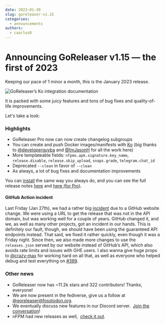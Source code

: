 ```yaml
---
date: 2023-01-30
slug: goreleaser-v1.15
categories:
  - announcements
authors:
  - caarlos0
---
```


# Announcing GoReleaser v1.15 — the first of 2023

Keeping our pace of 1 minor a month, this is the January 2023 release.

<!-- more -->

![GoReleaser’s Ko integration documentation](https://carlosbecker.com/posts/goreleaser-v1.15/img.png)

It is packed with some juicy features and tons of bug fixes and quality-of-life
improvements.

Let's take a look:

### Highlights

- GoReleaser Pro now can now create changelog subgroups
- You can create and push Docker images/manifests with [Ko](https://ko.build/)
  (big thanks to [@developerguyba](https://twitter.com/developerguyba) and
  [@ImJasonH](https://twitter.com/ImJasonH) for all the work here)
- More templateable fields: `nfpms.apk.signature.key_name`, `release.disable`,
  `release.skip_upload`, `snaps.grade`, `telegram.chat_id`
- Deprecated `--clean` in favor of `--clean`
- As always, a lot of bug fixes and documentation improvements

You can [install][] the same way you always do, and you can see the full release
notes [here][oss-rel] and [here (for Pro)][pro-rel].

[install]: https://goreleaser.com/install
[pro-rel]: https://github.com/goreleaser/goreleaser-pro/releases/tag/v1.15.0-pro
[oss-rel]: https://github.com/garethgeorge/freegoreleaser/releases/tag/v1.15.0

#### GitHub Action incident

Last Friday (Jan 27th), we had a rather big
[incident](https://github.com/goreleaser/goreleaser-action/pull/389) due to a
GitHub website change. We were using a URL to get the release that was not in
the API domain, but was working well for a couple of years. GitHub changed it,
and we, as well as many other projects, got an incident in our hands. This is
definitely our fault, though, we should have been using the guaranteed API
endpoints instead. That said, we fixed it rather quickly, even though it was a
Friday night. Since then, we also made more changes to use the `releases.json`
served by our website instead of GitHub’s API, which also avoids rate limits and
issues with GHE users. I also wanna give huge props to
[@crazy-max](https://github.com/crazy-max) for working hard on all that, as well
as everyone who helped debug and test everything on
[#389](https://github.com/goreleaser/goreleaser-action/pull/389).

### Other news

- GoReleaser now has ~11.2k stars and 322 contributors! Thanks, everyone!
- We are now present in the fediverse, give us a follow at
  [@goreleaser@fosstodon.org](https://fosstodon.org/@goreleaser).
- We eventually discuss new features in our Discord server. 
  [Join the conversation](https://goreleaser.com/discord)!
- nFPM had new releases as well, 
  [check it out](https://github.com/goreleaser/nfpm/releases).
